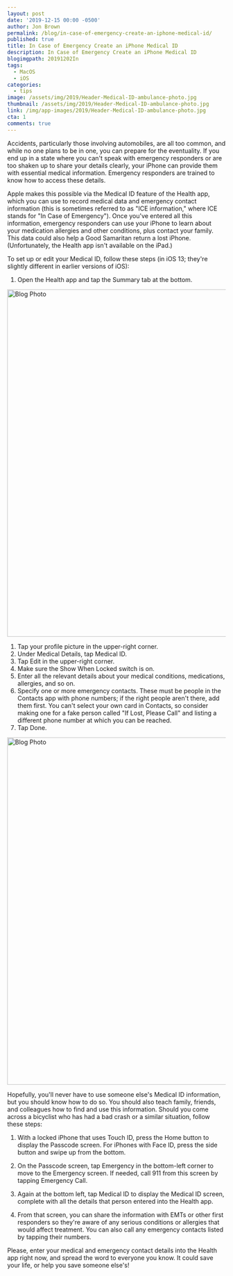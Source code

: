 ```yaml
---
layout: post
date: '2019-12-15 00:00 -0500'
author: Jon Brown
permalink: /blog/in-case-of-emergency-create-an-iphone-medical-id/
published: true
title: In Case of Emergency Create an iPhone Medical ID
description: In Case of Emergency Create an iPhone Medical ID
blogimgpath: 20191202In
tags:
  - MacOS
  - iOS
categories:
  - tips
image: /assets/img/2019/Header-Medical-ID-ambulance-photo.jpg
thumbnail: /assets/img/2019/Header-Medical-ID-ambulance-photo.jpg
link: /img/app-images/2019/Header-Medical-ID-ambulance-photo.jpg
cta: 1
comments: true
---
```

Accidents, particularly those involving automobiles, are all too common,
and while no one plans to be in one, you can prepare for the
eventuality. If you end up in a state where you can't speak with
emergency responders or are too shaken up to share your details clearly,
your iPhone can provide them with essential medical information.
Emergency responders are trained to know how to access these details.

Apple makes this possible via the Medical ID feature of the Health app,
which you can use to record medical data and emergency contact
information (this is sometimes referred to as "ICE information," where
ICE stands for "In Case of Emergency"). Once you've entered all this
information, emergency responders can use your iPhone to learn about
your medication allergies and other conditions, plus contact your
family. This data could also help a Good Samaritan return a lost iPhone.
(Unfortunately, the Health app isn't available on the iPad.)

To set up or edit your Medical ID, follow these steps (in iOS 13;
they're slightly different in earlier versions of iOS):

1.  Open the Health app and tap the Summary tab at
    the bottom.

<img alt="Blog Photo" src="{{ site.site_cdn }}/assets/img/blog/2019/20191202In/Medical-ID-setup.jpg" class="img-fluid rounded m-2" width="800" />

1.  Tap your profile picture in the upper-right
    corner.
2.  Under Medical Details, tap Medical ID.
3.  Tap Edit in the upper-right corner.
4.  Make sure the Show When Locked switch is on.
5.  Enter all the relevant details about your
    medical conditions, medications, allergies, and so on.
6.  Specify one or more emergency contacts. These
    must be people in the Contacts app with phone numbers; if the right
    people aren't there, add them first. You can't select your own card
    in Contacts, so consider making one for a fake person called "If
    Lost, Please Call" and listing a different phone number at which you
    can be reached.
7.  Tap Done.

<img alt="Blog Photo" src="{{ site.site_cdn }}/assets/img/blog/2019/20191202In/Medical-ID-usage.jpg" class="img-fluid rounded m-2" width="800" />

Hopefully, you'll never have to use someone else's Medical ID
information, but you should know how to do so. You should also teach
family, friends, and colleagues how to find and use this information.
Should you come across a bicyclist who has had a bad crash or a similar
situation, follow these steps:

1.  With a locked iPhone that uses Touch ID, press
    the Home button to display the Passcode screen. For iPhones with
    Face ID, press the side button and swipe up from the bottom.

2.  On the Passcode screen, tap Emergency in the
    bottom-left corner to move to the Emergency screen. If needed, call
    911 from this screen by tapping Emergency Call.
3.  Again at the bottom left, tap Medical ID to
    display the Medical ID screen, complete with all the details that
    person entered into the Health app.
4.  From that screen, you can share the
    information with EMTs or other first responders so they're aware of
    any serious conditions or allergies that would affect treatment. You
    can also call any emergency contacts listed by tapping their
    numbers.


Please, enter your medical and emergency contact details into the Health
app right now, and spread the word to everyone you know. It could save
your life, or help you save someone else's!